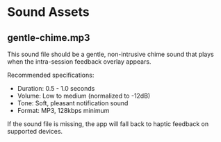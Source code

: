 # Sound Assets

## gentle-chime.mp3

This sound file should be a gentle, non-intrusive chime sound that plays when the intra-session feedback overlay appears.

Recommended specifications:
- Duration: 0.5 - 1.0 seconds
- Volume: Low to medium (normalized to -12dB)
- Tone: Soft, pleasant notification sound
- Format: MP3, 128kbps minimum

If the sound file is missing, the app will fall back to haptic feedback on supported devices.
